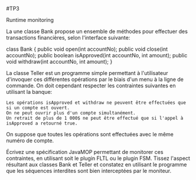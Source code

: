 #TP3

Runtime monitoring

La une classe Bank propose un ensemble de méthodes pour effectuer des transactions financières, selon l'interface suivante:

class Bank {
  public void open(int accountNo);
  public void close(int accountNo);
  public boolean isApproved(int accountNo, int amount);
  public void withdraw(int accountNo, int amount);
}

La classe Teller est un programme simple permettant à l'utilisateur d'invoquer ces différentes opérations par le biais d'un menu à la ligne de commande. On doit cependant respecter les contraintes suivantes en utilisant la banque:

    Les opérations isApproved et withdraw ne peuvent être effectuées que si un compte est ouvert.
    On ne peut ouvrir plus d'un compte simultanément.
    Un retrait de plus de 1 000$ ne peut être effectué que si l'appel à isApproved a retourné true.

On suppose que toutes les opérations sont effectuées avec le même numéro de compte.

Écrivez une spécification JavaMOP permettant de monitorer ces contraintes, en utilisant soit le plugin FLTL ou le plugin FSM. Tissez l'aspect résultant aux classes Bank et Teller et constatez en utilisant le programme que les séquences interdites sont bien interceptées par le moniteur.
